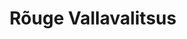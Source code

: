 ---
title: Rõuge Vallavalitsus
maintainer_name: Tiit Toots
maintainer_email: tiit@rauge.ee
description: ''
---
